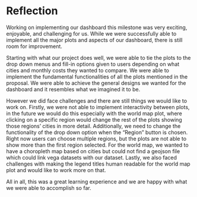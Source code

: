 # Reflection

Working on implementing our dashboard this milestone was very exciting, enjoyable, and challenging for us. While we were successfully able to implement all the major plots and aspects of our dashboard, there is still room for improvement. 

Starting with what our project does well, we were able to tie the plots to the drop down menus and fill-in options given to users depending on what cities and monthly costs they wanted to compare. We were able to implement the fundamental functionalities of all the plots mentioned in the proposal. We were able to achieve the general designs we wanted for the dashboard and it resembles what we imagined it to be. 

However we did face challenges and there are still things we would like to work on. Firstly, we were not able to implement interactivity between plots, in the future we would do this especially with the world map plot, where clicking on a specific region would change the rest of the plots showing those regions’ cities in more detail. Additionally, we need to change the functionality of the drop down option when the “Region” button is chosen. Right now users can choose multiple regions, but the plots are not able to show more than the first region selected. 
For the world map, we wanted to have a choropleth map based on cities but could not find a geojson file which could link vega datasets with our dataset. Lastly, we also faced challenges with making the legend titles human readable for the world map plot and would like to work more on that. 

All in all, this was a great learning experience and we are happy with what we were able to accomplish so far. 

